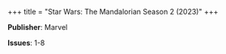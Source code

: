 +++
title = "Star Wars: The Mandalorian Season 2 (2023)"
+++



**Publisher**: Marvel

**Issues**: 1-8